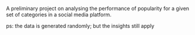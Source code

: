 A preliminary project on analysing the performance of popularity for a given set of categories in a social media platform.

ps: the data is generated randomly; but the insights still apply
